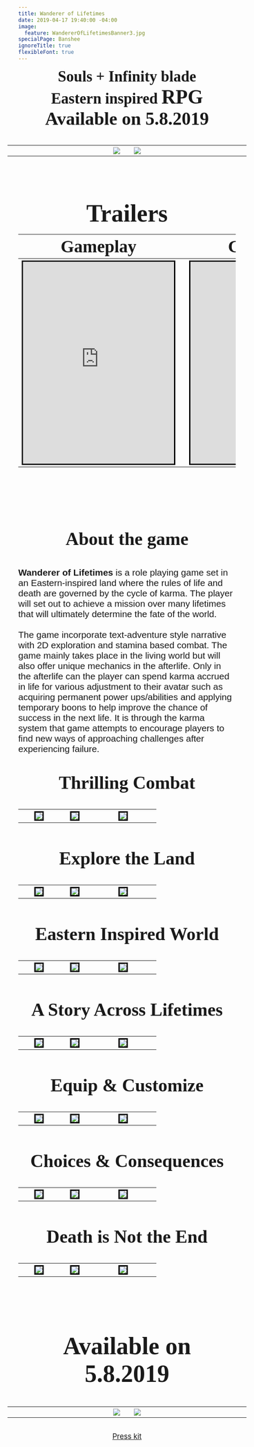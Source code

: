 ```yaml
---
title: Wanderer of Lifetimes
date: 2019-04-17 19:40:00 -04:00
image:
  feature: WandererOfLifetimesBanner3.jpg
specialPage: Banshee
ignoreTitle: true
flexibleFont: true
---
```


<div align="center" style="margin: 0 -25px 0 -25px; padding: 0em 0 0em 0; font-family: oldstyle; font-size: 2.5em; font-weight: bold;">Souls + Infinity blade
<br>
Eastern inspired <span style="font-size: 130%;">RPG</span>
</div>

<div align="center" style="padding: 0em 0 0.5em 0; font-family: oldstyle; font-size: 3em; font-weight: bold;">Available on 5.8.2019</div>

<div style="margin: 0 -25px 0 -25px;">
<table style="undefined;table-layout: fixed; width: 100%">
<colgroup>
<col style="width: 50%">
<col style="width: 0%">
<col style="width: 50%">
</colgroup>
<tr>
  <th align="right" class="tg-0lax" >
    <a href="https://itunes.apple.com/us/app/wanderer-of-lifetimes/id1455732382?ls=1&mt=8"><img src="/images/badge/Apple-Badge.png"></a>
  </th>
  <th class="tg-0lax"></th>
  <th align="left" class="tg-0lax" >
    <a href="https://play.google.com/store/apps/details?id=com.PaperTinker.WandererofLifetimes"><img src="/images/badge/GooglePlay-Badge.png"></a>
  </th>
</tr>
</table>
</div>

<div align="center" style="padding: 1.5em 0 0em 0; font-family: oldstyle; font-size: 4em; font-weight: bold;">Trailers</div>

<table style="undefined;table-layout: fixed; width: 100%">
<colgroup>
<col style="width: 47.5%">
<col style="width: 5%">
<col style="width: 47.5%">
</colgroup>
<tr>
  <th class="tg-0lax" >
    <div align="center" style="font-family: oldstyle; font-size: 2.5em; font-weight: bold;">Gameplay</div>
  </th>
  <th class="tg-0lax"></th>
  <th class="tg-0lax" >
    <div align="center" style="font-family: oldstyle; font-size: 2.5em; font-weight: bold;">Cinematic</div>
  </th>
</tr>
<tr>
  <th class="tg-0lax" >
    <iframe style="border: 3px solid black;"  width="350" height="467" src="https://www.youtube.com/embed/vwKn-h82kRM?rel=0" frameborder="0" allow="accelerometer; autoplay; encrypted-media; gyroscope; picture-in-picture" allowfullscreen></iframe>
  </th>
  <th class="tg-0lax"></th>
  <th class="tg-0lax" >
    <iframe style="border: 3px solid black;"  width="350" height="467" src="https://www.youtube.com/embed/Tb_MDkFzu8g?rel=0" frameborder="0" allow="accelerometer; autoplay; encrypted-media; gyroscope; picture-in-picture" allowfullscreen></iframe>
  </th>
</tr>
</table>

<div align="center" style="padding: 3em 0 1em 0; font-family: oldstyle; font-size: 3em; font-weight: bold;">About the game</div>
<div align="left" style="font-family: arial; font-size: 1.5em; font-weight: normal;"><b>Wanderer of Lifetimes</b> is a role playing game set in an Eastern-inspired land where the rules of life and death are governed by the cycle of karma. The player will set out to achieve a mission over many lifetimes that will ultimately determine the fate of the world.
<br><br>
The game incorporate text-adventure style narrative with 2D exploration and stamina based combat. The game mainly takes place in the living world but will also offer unique mechanics in the afterlife. Only in the afterlife can the player can spend karma accrued in life for various adjustment to their avatar such as acquiring permanent power ups/abilities and applying temporary boons to help improve the chance of success in the next life. It is through the karma system that game attempts to encourage players to find new ways of approaching challenges after experiencing failure.</div>

<div align="center" style="padding: 1em 0 0.5em 0; font-family: oldstyle; font-size: 3em; font-weight: bold;">Thrilling Combat</div>
<table style="undefined;table-layout: fixed; width: 100%">
<colgroup>
<col style="width: 30%">
<col style="width: 5%">
<col style="width: 30%">
<col style="width: 5%">
<col style="width: 30%">
</colgroup>
<tr>
  <th class="tg-0lax" >
    <a href="/images/Lifetimes/Screenshots/website_combat1.jpg" data-lightbox="lifetimes_combat"><img style="border: 3px solid black;" src="/images/Lifetimes/Screenshots_small/website_combat1.jpg"></a>
  </th>
  <th class="tg-0lax"></th>
  <th align="left" class="tg-0lax" >
    <a href="/images/Lifetimes/Screenshots/website_combat2.jpg" data-lightbox="lifetimes_combat"><img style="border: 3px solid black;"  src="/images/Lifetimes/Screenshots_small/website_combat2.jpg"></a>
  </th>
<th class="tg-0lax"></th>
  <th align="left" class="tg-0lax" >
    <a href="/images/Lifetimes/Screenshots/website_combat8.jpg" data-lightbox="lifetimes_combat"><img style="border: 3px solid black;"  src="/images/Lifetimes/Screenshots_small/website_combat8.jpg"></a>
  </th>
</tr>
<a href="/images/Lifetimes/Screenshots/website_combat3.jpg" data-lightbox="lifetimes_combat"></a>
<a href="/images/Lifetimes/Screenshots/website_combat4.jpg" data-lightbox="lifetimes_combat"></a>
<a href="/images/Lifetimes/Screenshots/website_combat5.jpg" data-lightbox="lifetimes_combat"></a>
<a href="/images/Lifetimes/Screenshots/website_combat6.jpg" data-lightbox="lifetimes_combat"></a>
<a href="/images/Lifetimes/Screenshots/website_combat7.jpg" data-lightbox="lifetimes_combat"></a>
<a href="/images/Lifetimes/Screenshots/website_combat9.jpg" data-lightbox="lifetimes_combat"></a>
<a href="/images/Lifetimes/Screenshots/website_combat10.jpg" data-lightbox="lifetimes_combat"></a>
</table>

<div align="center" style="padding: 1em 0 0.5em 0; font-family: oldstyle; font-size: 3em; font-weight: bold;">Explore the Land</div>
<table style="undefined;table-layout: fixed; width: 100%">
<colgroup>
<col style="width: 30%">
<col style="width: 5%">
<col style="width: 30%">
<col style="width: 5%">
<col style="width: 30%">
</colgroup>
<tr>
  <th class="tg-0lax" >
    <a href="/images/Lifetimes/Screenshots/website_explore1.jpg" data-lightbox="lifetimes_explore"><img style="border: 3px solid black;" src="/images/Lifetimes/Screenshots_small/website_explore1.jpg"></a>
  </th>
  <th class="tg-0lax"></th>
  <th align="left" class="tg-0lax" >
    <a href="/images/Lifetimes/Screenshots/website_explore2.jpg" data-lightbox="lifetimes_explore"><img style="border: 3px solid black;"  src="/images/Lifetimes/Screenshots_small/website_explore2.jpg"></a>
  </th>
<th class="tg-0lax"></th>
  <th align="left" class="tg-0lax" >
    <a href="/images/Lifetimes/Screenshots/website_explore3.jpg" data-lightbox="lifetimes_explore"><img style="border: 3px solid black;"  src="/images/Lifetimes/Screenshots_small/website_explore3.jpg"></a>
  </th>
</tr>
<a href="/images/Lifetimes/Screenshots/website_explore4.jpg" data-lightbox="lifetimes_explore"></a>
</table>



<div align="center" style="padding: 1em 0 0.5em 0; font-family: oldstyle; font-size: 3em; font-weight: bold;">Eastern Inspired World</div>
<table style="undefined;table-layout: fixed; width: 100%">
<colgroup>
<col style="width: 30%">
<col style="width: 5%">
<col style="width: 30%">
<col style="width: 5%">
<col style="width: 30%">
</colgroup>
<tr>
  <th class="tg-0lax" >
    <a href="/images/Lifetimes/Screenshots/website_city1.jpg" data-lightbox="lifetimes_city"><img style="border: 3px solid black;" src="/images/Lifetimes/Screenshots_small/website_city1.jpg"></a>
  </th>
  <th class="tg-0lax"></th>
  <th align="left" class="tg-0lax" >
    <a href="/images/Lifetimes/Screenshots/website_city2.jpg" data-lightbox="lifetimes_city"><img style="border: 3px solid black;"  src="/images/Lifetimes/Screenshots_small/website_city2.jpg"></a>
  </th>
<th class="tg-0lax"></th>
  <th align="left" class="tg-0lax" >
    <a href="/images/Lifetimes/Screenshots/website_city3.jpg" data-lightbox="lifetimes_city"><img style="border: 3px solid black;"  src="/images/Lifetimes/Screenshots_small/website_city3.jpg"></a>
  </th>
</tr>
<a href="/images/Lifetimes/Screenshots/website_city4.jpg" data-lightbox="lifetimes_city"></a>
</table>



<div align="center" style="padding: 1em 0 0.5em 0; font-family: oldstyle; font-size: 3em; font-weight: bold;">A Story Across Lifetimes</div>
<table style="undefined;table-layout: fixed; width: 100%">
<colgroup>
<col style="width: 30%">
<col style="width: 5%">
<col style="width: 30%">
<col style="width: 5%">
<col style="width: 30%">
</colgroup>
<tr>
  <th class="tg-0lax" >
    <a href="/images/Lifetimes/Screenshots/website_story1.jpg" data-lightbox="lifetimes_story"><img style="border: 3px solid black;" src="/images/Lifetimes/Screenshots_small/website_story1.jpg"></a>
  </th>
  <th class="tg-0lax"></th>
  <th align="left" class="tg-0lax" >
    <a href="/images/Lifetimes/Screenshots/website_story2.jpg" data-lightbox="lifetimes_story"><img style="border: 3px solid black;"  src="/images/Lifetimes/Screenshots_small/website_story2.jpg"></a>
  </th>
<th class="tg-0lax"></th>
  <th align="left" class="tg-0lax" >
    <a href="/images/Lifetimes/Screenshots/website_story3.jpg" data-lightbox="lifetimes_story"><img style="border: 3px solid black;"  src="/images/Lifetimes/Screenshots_small/website_story3.jpg"></a>
  </th>
</tr>
<a href="/images/Lifetimes/Screenshots/website_story4.jpg" data-lightbox="lifetimes_story"></a>
<a href="/images/Lifetimes/Screenshots/website_story5.jpg" data-lightbox="lifetimes_story"></a>
</table>



<div align="center" style="padding: 1em 0 0.5em 0; font-family: oldstyle; font-size: 3em; font-weight: bold;">Equip & Customize</div>
<table style="undefined;table-layout: fixed; width: 100%">
<colgroup>
<col style="width: 30%">
<col style="width: 5%">
<col style="width: 30%">
<col style="width: 5%">
<col style="width: 30%">
</colgroup>
<tr>
  <th class="tg-0lax" >
    <a href="/images/Lifetimes/Screenshots/website_stat1.jpg" data-lightbox="lifetimes_customize"><img style="border: 3px solid black;" src="/images/Lifetimes/Screenshots_small/website_stat1.jpg"></a>
  </th>
  <th class="tg-0lax"></th>
  <th align="left" class="tg-0lax" >
    <a href="/images/Lifetimes/Screenshots/website_shop1.jpg" data-lightbox="lifetimes_customize"><img style="border: 3px solid black;"  src="/images/Lifetimes/Screenshots_small/website_shop1.jpg"></a>
  </th>
<th class="tg-0lax"></th>
  <th align="left" class="tg-0lax" >
    <a href="/images/Lifetimes/Screenshots/website_item1.jpg" data-lightbox="lifetimes_customize"><img style="border: 3px solid black;"  src="/images/Lifetimes/Screenshots_small/website_item1.jpg"></a>
  </th>
</tr>
<a href="/images/Lifetimes/Screenshots/website_item2.jpg" data-lightbox="lifetimes_customize"></a>
<a href="/images/Lifetimes/Screenshots/website_item3.jpg" data-lightbox="lifetimes_customize"></a>
<a href="/images/Lifetimes/Screenshots/website_item4.jpg" data-lightbox="lifetimes_customize"></a>
<a href="/images/Lifetimes/Screenshots/website_item5.jpg" data-lightbox="lifetimes_customize"></a>
<a href="/images/Lifetimes/Screenshots/website_item6.jpg" data-lightbox="lifetimes_customize"></a>
<a href="/images/Lifetimes/Screenshots/website_item7.jpg" data-lightbox="lifetimes_customize"></a>
<a href="/images/Lifetimes/Screenshots/website_item8.jpg" data-lightbox="lifetimes_customize"></a>
<a href="/images/Lifetimes/Screenshots/website_item9.jpg" data-lightbox="lifetimes_customize"></a>
</table>



<div align="center" style="padding: 1em 0 0.5em 0; font-family: oldstyle; font-size: 3em; font-weight: bold;">Choices & Consequences</div>
<table style="undefined;table-layout: fixed; width: 100%">
<colgroup>
<col style="width: 30%">
<col style="width: 5%">
<col style="width: 30%">
<col style="width: 5%">
<col style="width: 30%">
</colgroup>
<tr>
  <th class="tg-0lax" >
    <a href="/images/Lifetimes/Screenshots/website_scenario1.jpg" data-lightbox="lifetimes_scene"><img style="border: 3px solid black;" src="/images/Lifetimes/Screenshots_small/website_scenario1.jpg"></a>
  </th>
  <th class="tg-0lax"></th>
  <th align="left" class="tg-0lax" >
    <a href="/images/Lifetimes/Screenshots/website_scenario2.jpg" data-lightbox="lifetimes_scene"><img style="border: 3px solid black;"  src="/images/Lifetimes/Screenshots_small/website_scenario2.jpg"></a>
  </th>
<th class="tg-0lax"></th>
  <th align="left" class="tg-0lax" >
    <a href="/images/Lifetimes/Screenshots/website_scenario3.jpg" data-lightbox="lifetimes_scene"><img style="border: 3px solid black;"  src="/images/Lifetimes/Screenshots_small/website_scenario3.jpg"></a>
  </th>
</tr>
<a href="/images/Lifetimes/Screenshots/website_scenario4.jpg" data-lightbox="lifetimes_scene"></a>
<a href="/images/Lifetimes/Screenshots/website_scenario5.jpg" data-lightbox="lifetimes_scene"></a>
</table>


<div align="center" style="padding: 1em 0 0.5em 0; font-family: oldstyle; font-size: 3em; font-weight: bold;">Death is Not the End</div>
<table style="undefined;table-layout: fixed; width: 100%">
<colgroup>
<col style="width: 30%">
<col style="width: 5%">
<col style="width: 30%">
<col style="width: 5%">
<col style="width: 30%">
</colgroup>
<tr>
  <th class="tg-0lax" >
    <a href="/images/Lifetimes/Screenshots/website_afterLife_home1.jpg" data-lightbox="lifetimes_death"><img style="border: 3px solid black;" src="/images/Lifetimes/Screenshots_small/website_afterLife_home1.jpg"></a>
  </th>
  <th class="tg-0lax"></th>
  <th align="left" class="tg-0lax" >
    <a href="/images/Lifetimes/Screenshots/website_afterLife_birthPlace1.jpg" data-lightbox="lifetimes_death"><img style="border: 3px solid black;"  src="/images/Lifetimes/Screenshots_small/website_afterLife_birthPlace1.jpg"></a>
  </th>
<th class="tg-0lax"></th>
  <th align="left" class="tg-0lax" >
    <a href="/images/Lifetimes/Screenshots/website_afterLife_power1.jpg" data-lightbox="lifetimes_death"><img style="border: 3px solid black;"  src="/images/Lifetimes/Screenshots_small/website_afterLife_power1.jpg"></a>
  </th>
</tr>
<a href="/images/Lifetimes/Screenshots/website_afterLife_power2.jpg" data-lightbox="lifetimes_death"></a>
<a href="/images/Lifetimes/Screenshots/website_afterLife_power3.jpg" data-lightbox="lifetimes_death"></a>
<a href="/images/Lifetimes/Screenshots/website_afterLife_power4.jpg" data-lightbox="lifetimes_death"></a>
<a href="/images/Lifetimes/Screenshots/website_afterLife_power5.jpg" data-lightbox="lifetimes_death"></a>
<a href="/images/Lifetimes/Screenshots/website_afterLife_upbringing1.jpg" data-lightbox="lifetimes_death"></a>
<a href="/images/Lifetimes/Screenshots/website_afterLife_upbringing2.jpg" data-lightbox="lifetimes_death"></a>
<a href="/images/Lifetimes/Screenshots/website_afterLife_reborn1.jpg" data-lightbox="lifetimes_death"></a>
</table>

<div align="center" style="padding: 2em 0 0.5em 0; font-family: oldstyle; font-size: 4em; font-weight: bold;">Available on 5.8.2019</div>

<div style="margin: 0 -25px 0 -25px;">
<table style="undefined;table-layout: fixed; width: 100%">
<colgroup>
<col style="width: 50%">
<col style="width: 0%">
<col style="width: 50%">
</colgroup>
<tr>
  <th align="right" class="tg-0lax" >
    <a href="https://itunes.apple.com/us/app/wanderer-of-lifetimes/id1455732382?ls=1&mt=8"><img src="/images/badge/Apple-Badge.png"></a>
  </th>
  <th class="tg-0lax"></th>
  <th align="left" class="tg-0lax" >
    <a href="https://play.google.com/store/apps/details?id=com.PaperTinker.WandererofLifetimes"><img src="/images/badge/GooglePlay-Badge.png"></a>
  </th>
</tr>
</table>
</div>
<div align="center" style="font-size:1.2em;padding: 1em 0 0em 0; font-weight: normal;">
	<a href="https://papertinker.com/games/lifetimes-press-kit/">Press kit</a>
</div>